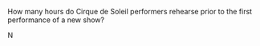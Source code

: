 How many hours do Cirque de Soleil performers rehearse prior to the first performance of a new show?

N
